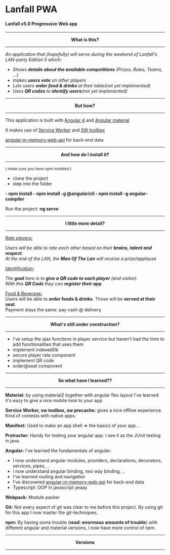# Lanfall PWA
#### Lanfall v5.0 Progressive Web app
<hr/>
<p align="center"><b>What is this?</b></p>
<hr/>

<em>
An application that (hopefully) will serve during the weekend of Lanfall's LAN-party Edition 5 which:
<br/>
<ul>
	<li>Shows <b>details about the available competitions</b> (Prizes, Rules, Teams, ...)</li>
	<li>makes <b>users vote</b> on other players</li>
	<li>Lets users <b>order food & drinks </b>at their table</b>(not yet implemented)</li>
	<li>Uses <b>QR codes</b> to <b>identify users</b>(not yet implemented)</li>
</ul>

</em>
<hr/>
<p align="center"><b>But how?</b></p>
<hr/>
<p>
  This application is built with 
  <a href="https://cli.angular.io">Angular 4</a> and 
  <a href="https://material.angular.io" >Angular material </a>
</p>
<p>
  It makes use of
  <a href="https://developers.google.com/web/fundamentals/getting-started/primers/service-workers">Service Worker</a> and
  <a href="https://github.com/GoogleChrome/sw-toolbox" >SW toolbox</a>
</p>
<p>
  <a href="https://github.com/angular/in-memory-web-api" >angular-in-memory-web-api</a> for back-end data

</p>
</em>

<hr/>
<p align="center"><b>And how do I install it?</b></p>
<hr/>
<p style="font-size: 12px"><i> ( make sure you have npm installed ) </i> <p>

- clone the project
- step into the folder
<b>
- npm install
- npm install -g @angular/cli
- npm install -g angular-compiler
</b>

Run the project: <b>ng serve</b> 

<hr/>
<p align="center"><b>I little more detail?</b></p>
<hr/>


<em>
<u>Rate players:</u>

Users will be able to rate each other based on their <b>brains, talent and respect</b>.<br/>
At the end of the LAN, the <b>Man Of The Lan</b> will receive a prize/applause

</em>

<em>
<u>Identification:</u>

The <b>goal</b> here is to <b>give a QR code to each player</b> (and visitor). <br/>
With this <b>QR Code</b> they can <b>register their app</b>.

</em>

<u>Food & Beverage:</u><br/>
Users will be able to <b>order foods & drinks</b>.
Those will be <b>served at their seat</b>.
<br/>
Payment stays the same: pay cash @ delivery


<hr/>

<p align="center"><b>What's still under construction?</b></p>
<hr/>

- i've setup the ajax functions in player service but haven't had the time to add functionalities that uses them
- implement indexedDb
- secure player rate component
- implement QR code
- order@seat component

<hr/>

<p align="center"><b>So what have I learned??</b></p>

<hr/>

<b>Material:</b> by using material2 together with angular flex layout I've learned it's eazy to give a nice mobile look to your app

<b>Service Worker, sw toolbox, sw precache:</b> gives a nice offline experience. Kind of contests with native apps.

<b>Manifest:</b> Used to make an app shell => the basics of your app...

<b>Protractor:</b> Handy for testing your angular app. I see it as the JUnit testing in java.


<b>Angular:</b> I've learned the fundamentals of angular:

* I now understand angular modules, providers, declarations, decorators, services, pipes, ..
* I now understand angular binding, two way binding, ..
* I've learned routing and navigation 
* I've discovered <a href="https://github.com/angular/in-memory-web-api" >angular-in-memory-web-api</a> for back-end data
* Typescript: OOP in javascript yeaay

<b>Webpack:</b> Module packer

<b>Git:</b> Not every aspect of git was clear to me before this project. By using git for this app I now master the git-techniques.

<b>npm:</b> By having some trouble (<b>read: enormous amounts of trouble</b>) with different angular and material versions, I now have more control of npm.


<hr/>

<p align="center"><b>Versions</b></p>

<hr/>
<div  align="center>
  **NAME:**    | NodeJS | TypeScript | Angular CLI | Angular | Angular Material
  ------------ | ------ | ---------- | ----------- | ------- | ----------------
  **VERSION:** | `6.10.3`  | `2.2`      | `1.0.0`       | `4.0`   | `2.0.0-beta3`
  
</div>